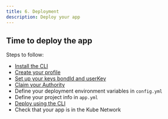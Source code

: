 ```yaml
---
title: 6. Deployment
description: Deploy your app
---
```


## Time to deploy the app

Steps to follow:

- [Install the CLI](https://dxos-docs.netlify.app/cli/installation/)
- [Create your profile](https://dxos-docs.netlify.app/cli/profile-creation/)
- [Set up your keys bondId and userKey](https://dxos-docs.netlify.app/cli/profile-keys-setup/)
- [Claim your Authority](https://dxos-docs.netlify.app/cli/profile-authority/)
- Define your deployment environment variables in `config.yml`
- Define your project info in `app.yml`
- [Deploy using the CLI](https://dxos-docs.netlify.app/cli/cli-app/app-deployment/)
- Check that your app is in the Kube Network

